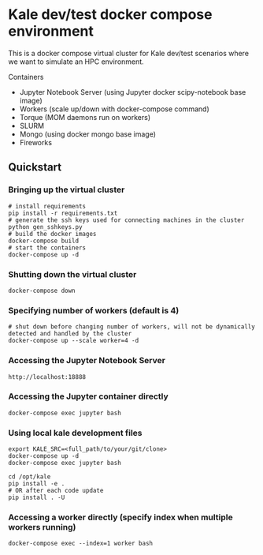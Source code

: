 # Kale dev/test docker compose environment

This is a docker compose virtual cluster for Kale dev/test scenarios where we want to simulate an HPC environment.

Containers
- Jupyter Notebook Server (using Jupyter docker scipy-notebook base image)
- Workers (scale up/down with docker-compose command)
- Torque (MOM daemons run on workers)
- SLURM
- Mongo (using docker mongo base image)
- Fireworks

## Quickstart
### Bringing up the virtual cluster
    # install requirements
    pip install -r requirements.txt
    # generate the ssh keys used for connecting machines in the cluster
    python gen_sshkeys.py
    # build the docker images
    docker-compose build
    # start the containers
    docker-compose up -d
### Shutting down the virtual cluster
    docker-compose down
### Specifying number of workers (default is 4)
    # shut down before changing number of workers, will not be dynamically detected and handled by the cluster
    docker-compose up --scale worker=4 -d
### Accessing the Jupyter Notebook Server
    http://localhost:18888
### Accessing the Jupyter container directly
    docker-compose exec jupyter bash
### Using local kale development files
    export KALE_SRC=<full_path/to/your/git/clone>
    docker-compose up -d
    docker-compose exec jupyter bash
    
    cd /opt/kale
    pip install -e .
    # OR after each code update
    pip install . -U
### Accessing a worker directly (specify index when multiple workers running)
    docker-compose exec --index=1 worker bash
